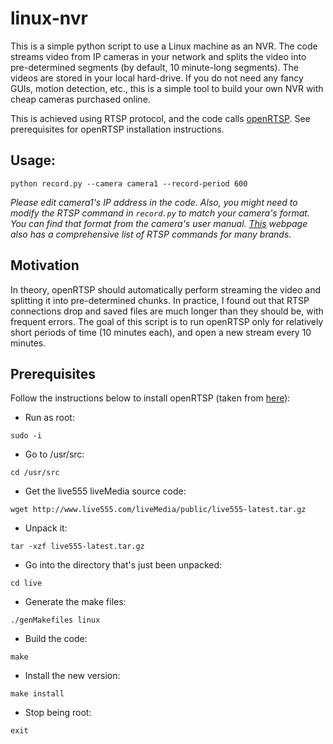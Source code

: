 # linux-nvr
This is a simple python script to use a Linux machine as an NVR. The code streams video from IP cameras in your network and splits the video into pre-determined segments (by default, 10 minute-long segments). The videos are stored in your local hard-drive. If you do not need any fancy GUIs, motion detection, etc., this is a simple tool to build your own NVR with cheap cameras purchased online. 

This is achieved using RTSP protocol, and the code calls [openRTSP](http://www.live555.com/openRTSP/). See prerequisites for openRTSP installation instructions.

## Usage:
`python record.py --camera camera1 --record-period 600`

*Please edit camera1's IP address in the code. Also, you might need to modify the RTSP command in `record.py` to match your camera's format. You can find that format from the camera's user manual. [This](https://www.ispyconnect.com/sources.aspx) webpage also has a comprehensive list of RTSP commands for many brands.*

## Motivation
In theory, openRTSP should automatically perform streaming the video and splitting it into pre-determined chunks. In practice, I found out that RTSP connections drop and saved files are much longer than they should be, with frequent errors. The goal of this script is to run openRTSP only for relatively short periods of time (10 minutes each), and open a new stream every 10 minutes.

## Prerequisites
Follow the instructions below to install openRTSP (taken from [here](https://askubuntu.com/questions/693396/openrtsp-problem)):
* Run as root:

`sudo -i`
* Go to /usr/src:

`cd /usr/src`
* Get the live555 liveMedia source code:

`wget http://www.live555.com/liveMedia/public/live555-latest.tar.gz`
* Unpack it:

`tar -xzf live555-latest.tar.gz`
* Go into the directory that's just been unpacked:

`cd live`
* Generate the make files:

`./genMakefiles linux`
* Build the code:

`make`
* Install the new version:

`make install`
* Stop being root:

`exit`
